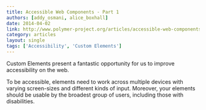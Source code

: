 ```yaml
---
title: Accessible Web Components - Part 1
authors: [addy_osmani, alice_boxhall]
date: 2014-04-02
link: http://www.polymer-project.org/articles/accessible-web-components.html
category: articles
layout: single
tags: ['Accessibility', 'Custom Elements']
---
```


Custom Elements present a fantastic opportunity for us to improve accessibility
on the web.

To be accessible, elements need to work across multiple devices with varying
screen-sizes and different kinds of input. Moreover, your elements should be
usable by the broadest group of users, including those with disabilities.

<!-- Excerpt -->
